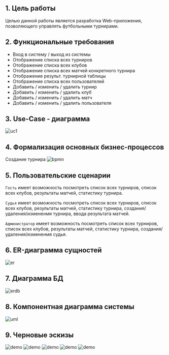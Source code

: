 ## 1. Цель работы

Целью данной работы является разработка Web-приложения, позволяющего управлять футбольными турнирами.

## 2. Функциональные требования

- Вход в систему / выход из системы
- Отображение списка всех турниров
- Отображение списка всех клубов
- Отображение списка всех матчей конкретного турнира
- Отображение результ. турнирной таблицы
- Отображение списка всех пользователей
- Добавить / изменить / удалить турнир
- Добавить / изменить / удалить клуб
- Добавить / изменить / удалить матч
- Добавить / изменить / удалить пользователя

## 3. Use-Case - диаграмма

![uc1](cases.png)

## 4. Формализация основных бизнес-процессов

Создание турнира
![bpmn](bpmn.svg)

## 5. Пользовательские сценарии

`Гость` имеет возможность посмотреть список всех турниров, список всех клубов, результаты матчей, статистику турнира.

`Судья` имеет возможность посмотреть список всех турниров, список всех клубов, результаты матчей, статистику турнира, создания/удаления/измененмя турнира, ввода результата матчей.

`Администратор` имеет возможность посмотреть список всех турниров, список всех клубов, результаты матчей, статистику турнира, создания/удаления/измененмя судья.

## 6. ER-диаграмма сущностей

![er](ER.png)

## 7. Диаграмма БД

![erdb](ER-DB.png)

## 8. Компонентная диаграмма системы

![uml](uml2.png)

## 9. Черновые эскизы

![demo](demo1.png)
![demo](demo2.png)
![demo](demo3.png)
![demo](demo4.png)
![demo](demo5.png)
